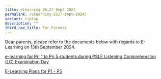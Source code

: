 ```yaml
---
title: eLearning 26,27 Sept 2024
permalink: /elearning-2627-sept-2024/
variant: tiptap
description: ""
third_nav_title: For Parents
---
```

<p>Dear parents, please refer to the documents below with regards to E-Learning
on 13th September 2024.</p>
<p></p>
<p><a href="/files/vetted_PGVP_274_e_learning_2024_PSLE_LC_day.pdf" rel="noopener nofollow" target="_blank">e-learning for Pri 1 to Pri 5 students during PSLE Listening Comprehension (LC) Examination Day</a>
</p>
<p></p>
<p><a href="/files/Final_2024_PSLE_LC_Day_e_learning___BL_P1_to_P5_Plan.pdf" rel="noopener nofollow" target="_blank">E-Learning Plans for P1 - P5</a>
</p>